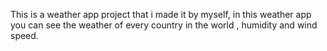 This is a weather app project that i made it by myself, in this weather app you can see the weather of every country in the world , humidity and wind speed. 
